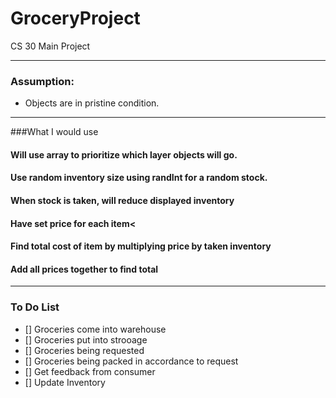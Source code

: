 # GroceryProject
CS 30 Main Project

---

### Assumption:
- Objects are in pristine condition.

---
###What I would use

#### Will use array to prioritize which layer objects will go.
#### Use random inventory size using randInt for a random stock.
#### When stock is taken, will reduce displayed inventory
#### Have set price for each item<
#### Find total cost of item by multiplying price by taken inventory
#### Add all prices together to find total

---

### To Do List

- [] Groceries come into warehouse
- [] Groceries put into strooage
- [] Groceries being requested
- [] Groceries being packed in accordance to request
- [] Get feedback from consumer
- [] Update Inventory